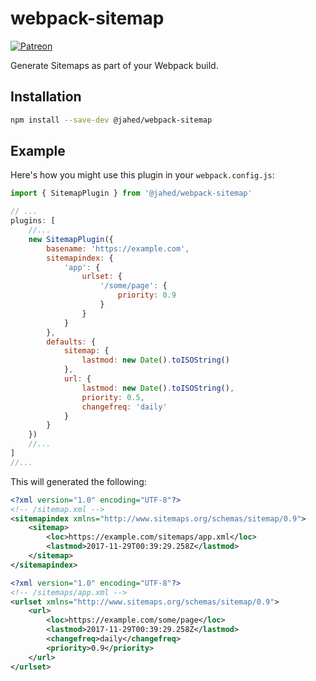 # webpack-sitemap

[![Patreon](https://img.shields.io/badge/patreon-donate-f96854.svg)](https://www.patreon.com/jahed)

Generate Sitemaps as part of your Webpack build.

## Installation

```bash
npm install --save-dev @jahed/webpack-sitemap
```

## Example

Here's how you might use this plugin in your `webpack.config.js`:

```js
import { SitemapPlugin } from '@jahed/webpack-sitemap'

// ...
plugins: [
    //...
    new SitemapPlugin({
        basename: 'https://example.com',
        sitemapindex: {
            'app': {
                urlset: {
                    '/some/page': {
                        priority: 0.9
                    }
                }
            }
        },
        defaults: {
            sitemap: {
                lastmod: new Date().toISOString()
            },
            url: {
                lastmod: new Date().toISOString(),
                priority: 0.5,
                changefreq: 'daily'
            }
        }
    })
    //...
]
//...
```

This will generated the following:


```xml
<?xml version="1.0" encoding="UTF-8"?>
<!-- /sitemap.xml -->
<sitemapindex xmlns="http://www.sitemaps.org/schemas/sitemap/0.9">
    <sitemap>
        <loc>https://example.com/sitemaps/app.xml</loc>
        <lastmod>2017-11-29T00:39:29.258Z</lastmod>
    </sitemap>
</sitemapindex>
```

```xml
<?xml version="1.0" encoding="UTF-8"?>
<!-- /sitemaps/app.xml -->
<urlset xmlns="http://www.sitemaps.org/schemas/sitemap/0.9">
    <url>
        <loc>https://example.com/some/page</loc>
        <lastmod>2017-11-29T00:39:29.258Z</lastmod>
        <changefreq>daily</changefreq>
        <priority>0.9</priority>
    </url>
</urlset>

```
